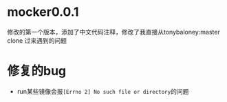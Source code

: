 # mocker0.0.1
修改的第一个版本，添加了中文代码注释，修改了我直接从tonybaloney:master clone
过来遇到的问题

# 修复的bug
- run某些镜像会报`[Errno 2] No such file or directory`的问题
